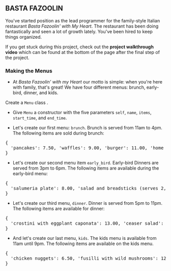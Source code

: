 ## BASTA FAZOOLIN
<div class="spacing-tight__YTkj-JgyxXu1yRjOr_AFW"><p>You've started position as the lead programmer for the family-style Italian restaurant  <em>Basta Fazoolin' with My Heart</em>. The restaurant has been doing fantastically and seen a lot of growth lately. You've been hired to keep things organized.</p>
<p>If you get stuck during this project, check out the <strong>project walkthrough video</strong> which can be found at the bottom of the page after the final step of the project.</p>
</div>

### Making the Menus

* <div class="spacing-tight__YTkj-JgyxXu1yRjOr_AFW narrativeMarkdown__1pqyNDZ_zljr-gC8Q1pur9"><p>At <em>Basta Fazoolin' with my Heart</em> our motto is simple: when you're here with family, that's great! We have four different menus: brunch, early-bird, dinner, and kids.</p>
<p>Create a <code>Menu</code> class .</p>
</div>

* <p>Give <code>Menu</code> a constructor with the five parameters <code>self</code>, <code>name</code>, <code>items</code>, <code>start_time</code>, and <code>end_time</code>.</p>

* <div class="spacing-tight__YTkj-JgyxXu1yRjOr_AFW narrativeMarkdown__1pqyNDZ_zljr-gC8Q1pur9"><p>Let's create our first menu: <code>brunch</code>. Brunch is served from 11am to 4pm. The following items are sold during brunch:</p>
<pre><span class="CodeBlock__1F3rKYW3tV11w2KEKvALNg wrap__1LR6hOLkoUYCHqQeJFO6HA defaults__1l9bk0Z91YqvzRByZKNgHF cc__1zsV8w8Rj_vs2ayVLJ-2x undefined lang-py" language="lang-py"><div class="CodeMirror">{<!-- -->
<!-- -->  <!-- --><span class="cm-string">'pancakes'</span>:<!-- --> <!-- --><span class="cm-number">7.50</span>, <span class="cm-string">'waffles'</span>: <span class="cm-number">9.00</span>, <span class="cm-string">'burger'</span>: <span class="cm-number">11.00</span>, <span class="cm-string">'home fries'</span>: <span class="cm-number">4.50</span>, <span class="cm-string">'coffee'</span>: <span class="cm-number">1.50</span>, <span class="cm-string">'espresso'</span>: <span class="cm-number">3.00</span>, <span class="cm-string">'tea'</span>: <span class="cm-number">1.00</span>, <span class="cm-string">'mimosa'</span>: <span class="cm-number">10.50</span>, <span class="cm-string">'orange juice'</span>: <span class="cm-number">3.50</span>
}</div></span></pre>
</div>

* <div class="spacing-tight__YTkj-JgyxXu1yRjOr_AFW narrativeMarkdown__1pqyNDZ_zljr-gC8Q1pur9"><p>Let's create our second menu item <code>early_bird</code>. Early-bird Dinners are served from 3pm to 6pm. The following items are available during the early-bird menu:</p>
<pre><span class="CodeBlock__1F3rKYW3tV11w2KEKvALNg wrap__1LR6hOLkoUYCHqQeJFO6HA defaults__1l9bk0Z91YqvzRByZKNgHF cc__1zsV8w8Rj_vs2ayVLJ-2x undefined lang-py" language="lang-py"><div class="CodeMirror">{<!-- -->
<!-- -->  <!-- --><span class="cm-string">'salumeria plate'</span>:<!-- --> <!-- --><span class="cm-number">8.00</span>, <span class="cm-string">'salad and breadsticks (serves 2, no refills)'</span>: <span class="cm-number">14.00</span>, <span class="cm-string">'pizza with quattro formaggi'</span>: <span class="cm-number">9.00</span>, <span class="cm-string">'duck ragu'</span>: <span class="cm-number">17.50</span>, <span class="cm-string">'mushroom ravioli (vegan)'</span>: <span class="cm-number">13.50</span>, <span class="cm-string">'coffee'</span>: <span class="cm-number">1.50</span>, <span class="cm-string">'espresso'</span>: <span class="cm-number">3.00</span>,
}</div></span></pre>
</div>

* <div class="spacing-tight__YTkj-JgyxXu1yRjOr_AFW narrativeMarkdown__1pqyNDZ_zljr-gC8Q1pur9"><p>Let's create our third menu, <code>dinner</code>. Dinner is served from 5pm to 11pm. The following items are available for dinner:</p>
<pre><span class="CodeBlock__1F3rKYW3tV11w2KEKvALNg wrap__1LR6hOLkoUYCHqQeJFO6HA defaults__1l9bk0Z91YqvzRByZKNgHF cc__1zsV8w8Rj_vs2ayVLJ-2x undefined lang-py" language="lang-py"><div class="CodeMirror">{<!-- -->
<!-- -->  <!-- --><span class="cm-string">'crostini with eggplant caponata'</span>:<!-- --> <!-- --><span class="cm-number">13.00</span>, <span class="cm-string">'ceaser salad'</span>: <span class="cm-number">16.00</span>, <span class="cm-string">'pizza with quattro formaggi'</span>: <span class="cm-number">11.00</span>, <span class="cm-string">'duck ragu'</span>: <span class="cm-number">19.50</span>, <span class="cm-string">'mushroom ravioli (vegan)'</span>: <span class="cm-number">13.50</span>, <span class="cm-string">'coffee'</span>: <span class="cm-number">2.00</span>, <span class="cm-string">'espresso'</span>: <span class="cm-number">3.00</span>,
}</div></span></pre>
</div>

* <div class="spacing-tight__YTkj-JgyxXu1yRjOr_AFW narrativeMarkdown__1pqyNDZ_zljr-gC8Q1pur9"><p>And let's create our last menu, <code>kids</code>. The kids menu is available from 11am until 9pm. The following items are available on the kids menu.</p>
<pre><span class="CodeBlock__1F3rKYW3tV11w2KEKvALNg wrap__1LR6hOLkoUYCHqQeJFO6HA defaults__1l9bk0Z91YqvzRByZKNgHF cc__1zsV8w8Rj_vs2ayVLJ-2x undefined lang-py" language="lang-py"><div class="CodeMirror">{<!-- -->
<!-- -->  <!-- --><span class="cm-string">'chicken nuggets'</span>:<!-- --> <!-- --><span class="cm-number">6.50</span>, <span class="cm-string">'fusilli with wild mushrooms'</span>: <span class="cm-number">12.00</span>, <span class="cm-string">'apple juice'</span>: <span class="cm-number">3.00</span>
}</div></span></pre>
</div>


